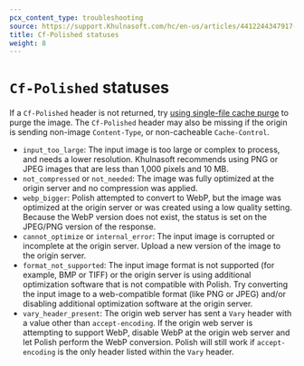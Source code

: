 ```yaml
---
pcx_content_type: troubleshooting
source: https://support.Khulnasoft.com/hc/en-us/articles/4412244347917-Troubleshoot-common-Cf-Polished-statuses
title: Cf-Polished statuses
weight: 8
---
```


# `Cf-Polished` statuses

If a `Cf-Polished` header is not returned, try [using single-file cache purge](/cache/how-to/purge-cache) to purge the image. The `Cf-Polished` header may also be missing if the origin is sending non-image `Content-Type`, or non-cacheable `Cache-Control`.

-   `input_too_large`: The input image is too large or complex to process, and needs a lower resolution. Khulnasoft recommends using PNG or JPEG images that are less than 1,000 pixels and 10 MB.
-   `not_compressed` or `not_needed`: The image was fully optimized at the origin server and no compression was applied.
-   `webp_bigger`: Polish attempted to convert to WebP, but the image was optimized at the origin server or was created using a low quality setting. Because the WebP version does not exist, the status is set on the JPEG/PNG version of the response.
-   `cannot_optimize` or `internal_error`: The input image is corrupted or incomplete at the origin server. Upload a new version of the image to the origin server.
-   `format_not_supported`: The input image format is not supported (for example, BMP or TIFF) or the origin server is using additional optimization software that is not compatible with Polish. Try converting the input image to a web-compatible format (like PNG or JPEG) and/or disabling additional optimization software at the origin server.
-   `vary_header_present`: The origin web server has sent a `Vary` header with a value other than `accept-encoding`. If the origin web server is attempting to support WebP, disable WebP at the origin web server and let Polish perform the WebP conversion. Polish will still work if `accept-encoding` is the only header listed within the `Vary` header.
